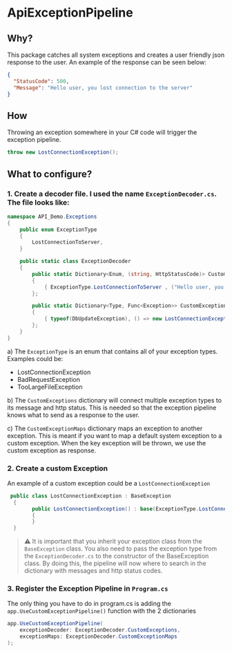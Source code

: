 # ApiExceptionPipeline
## Why?<br>
This package catches all system exceptions and creates a user friendly json response to the user. An example of the response can be seen below:
```json
{
  "StatusCode": 500,
  "Message": "Hello user, you lost connection to the server"
}
```

## How
Throwing an exception somewhere in your C# code will trigger the exception pipeline.
```c#
throw new LostConnectionException();
```

## What to configure?
### 1. Create a decoder file. I used the name `ExceptionDecoder.cs`. The file looks like:
```c#
namespace API_Demo.Exceptions
{
    public enum ExceptionType
    {
        LostConnectionToServer,
    }

    public static class ExceptionDecoder
    {
        public static Dictionary<Enum, (string, HttpStatusCode)> CustomExceptions { get; set; } = new Dictionary<Enum, (string, HttpStatusCode)>()
        {
            { ExceptionType.LostConnectionToServer , ("Hello user, you lost connection to the server", HttpStatusCode.InternalServerError) }
        };

        public static Dictionary<Type, Func<Exception>> CustomExceptionMaps { get; set; } = new Dictionary<Type, Func<Exception>>()
        {
            { typeof(DbUpdateException), () => new LostConnectionException() },
        };
    }
}
```
a) The `ExceptionType` is an enum that contains all of your exception types. Examples could be:
- LostConnectionException
- BadRequestException
- TooLargeFileException<br>

b) The `CustomExceptions` dictionary will connect multiple exception types to its message and http status. This is needed so that the exception pipeline knows what to send as a response to the user.

c) The `CustomExceptionMaps` dictionary maps an exception to another exception. This is meant if you want to map a default system exception to a custom exception. When the key exception will be thrown, we use the custom exception as response.

### 2. Create a custom Exception
An example of a custom exception could be a `LostConnectionException`
```c#
 public class LostConnectionException : BaseException
  {
        public LostConnectionException() : base(ExceptionType.LostConnectionToServer)
        {
        }
  }
```
> :warning: It is important that you inherit your exception class from the `BaseException` class.
You also need to pass the exception type from the `ExceptionDecoder.cs` to the constructor of the BaseException class. By doing this, the pipeline will now where to search in the dictionary with messages and http status codes.

### 3. Register the Exception Pipeline in `Program.cs`
The only thing you have to do in program.cs is adding the `app.UseCustomExceptionPipeline()` function with the 2 dictionaries
```c#
app.UseCustomExceptionPipeline(
    exceptionDecoder: ExceptionDecoder.CustomExceptions,
    exceptionMaps: ExceptionDecoder.CustomExceptionMaps
);
```
